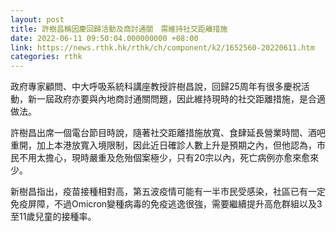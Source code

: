 ```yaml
---
layout: post
title: 許樹昌稱因慶回歸活動及商討通關　需維持社交距離措施
date: 2022-06-11 09:50:04.000000000 +08:00
link: https://news.rthk.hk/rthk/ch/component/k2/1652560-20220611.htm
categories: rthk
---
```


政府專家顧問、中大呼吸系統科講座教授許樹昌說，回歸25周年有很多慶祝活動，新一屆政府亦要與內地商討通關問題，因此維持現時的社交距離措施，是合適做法。

許樹昌出席一個電台節目時說，隨著社交距離措施放寬、食肆延長營業時間、酒吧重開，加上本港放寬入境限制，因此近日確診人數上升是預期之內，但他認為，市民不用太擔心，現時嚴重及危殆個案極少，只有20宗以內，死亡病例亦愈來愈來少。

新樹昌指出，疫苗接種相對高，第五波疫情可能有一半市民受感染，社區已有一定免疫屏障，不過Omicron變種病毒的免疫逃逸很強，需要繼續提升高危群組以及3至11歲兒童的接種率。
